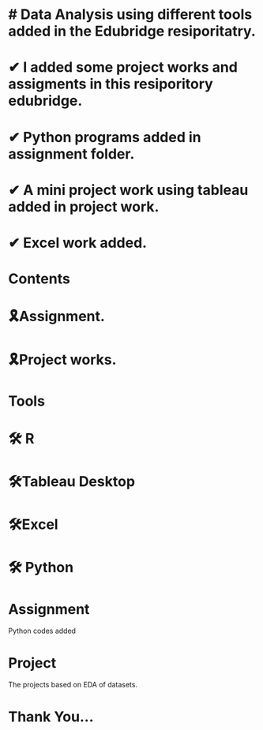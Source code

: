 # #  Data Analysis using different tools added in the Edubridge resiporitatry.
# ✔ I added some project works and assigments in this resiporitory edubridge.
# ✔ Python programs added in assignment folder.
# ✔ A mini project work using tableau added in project work.
# ✔ Excel work added.
# Contents
# 🎗Assignment.
# 🎗Project works.
#  Tools
# 🛠 R
# 🛠Tableau Desktop
# 🛠Excel
# 🛠 Python
# Assignment
Python codes added
# Project
The projects based on EDA of datasets.

# Thank You...


